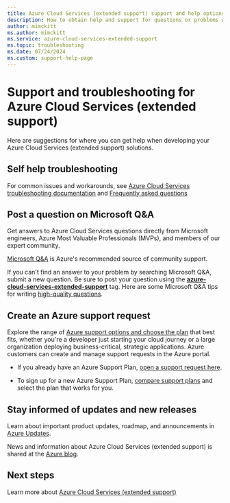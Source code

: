 ```yaml
---
title: Azure Cloud Services (extended support) support and help options 
description: How to obtain help and support for questions or problems when you create solutions using Azure Cloud Services (extended support). 
author: mimckitt
ms.author: mimckitt
ms.service: azure-cloud-services-extended-support
ms.topic: troubleshooting
ms.date: 07/24/2024
ms.custom: support-help-page
---
```


# Support and troubleshooting for Azure Cloud Services (extended support)

Here are suggestions for where you can get help when developing your Azure Cloud Services (extended support) solutions.

## Self help troubleshooting

For common issues and workarounds, see [Azure Cloud Services troubleshooting documentation](/troubleshoot/azure/cloud-services/welcome-cloud-services) and [Frequently asked questions](faq.yml)


## Post a question on Microsoft Q&A

Get answers to Azure Cloud Services questions directly from Microsoft engineers, Azure Most Valuable Professionals (MVPs), and members of our expert community.

[Microsoft Q&A](/answers/topics/azure-cloud-services-extended-support.html) is Azure's recommended source of community support.

If you can't find an answer to your problem by searching Microsoft Q&A, submit a new question. Be sure to post your question using the [**azure-cloud-services-extended-support**](/answers/topics/azure-cloud-services-extended-support.html) tag. Here are some Microsoft Q&A tips for writing [high-quality questions](/answers/articles/24951/how-to-write-a-quality-question.html).

## Create an Azure support request

Explore the range of [Azure support options and choose the plan](https://azure.microsoft.com/support/plans) that best fits, whether you're a developer just starting your cloud journey or a large organization deploying business-critical, strategic applications. Azure customers can create and manage support requests in the Azure portal.

- If you already have an Azure Support Plan, [open a support request here](https://portal.azure.com/#blade/Microsoft_Azure_Support/HelpAndSupportBlade/newsupportrequest).

- To sign up for a new Azure Support Plan, [compare support plans](https://azure.microsoft.com/support/plans/) and select the plan that works for you. 


## Stay informed of updates and new releases

Learn about important product updates, roadmap, and announcements in [Azure Updates](https://azure.microsoft.com/updates/?category=compute).

News and information about Azure Cloud Services (extended support) is shared at the [Azure blog](https://azure.microsoft.com/blog/topics/virtual-machines/).


## Next steps

Learn more about [Azure Cloud Services (extended support)](overview.md)
